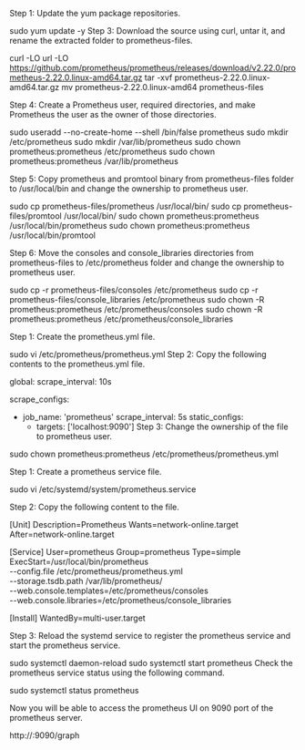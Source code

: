 Step 1: Update the yum package repositories.

sudo yum update -y
Step 3: Download the source using curl, untar it, and rename the extracted folder to prometheus-files.

curl -LO url -LO https://github.com/prometheus/prometheus/releases/download/v2.22.0/prometheus-2.22.0.linux-amd64.tar.gz
tar -xvf prometheus-2.22.0.linux-amd64.tar.gz
mv prometheus-2.22.0.linux-amd64 prometheus-files

Step 4: Create a Prometheus user, required directories, and make Prometheus the user as the owner of those directories.

sudo useradd --no-create-home --shell /bin/false prometheus
sudo mkdir /etc/prometheus
sudo mkdir /var/lib/prometheus
sudo chown prometheus:prometheus /etc/prometheus
sudo chown prometheus:prometheus /var/lib/prometheus


Step 5: Copy prometheus and promtool binary from prometheus-files folder to /usr/local/bin and change the ownership to prometheus user.

sudo cp prometheus-files/prometheus /usr/local/bin/
sudo cp prometheus-files/promtool /usr/local/bin/
sudo chown prometheus:prometheus /usr/local/bin/prometheus
sudo chown prometheus:prometheus /usr/local/bin/promtool

Step 6: Move the consoles and console_libraries directories from prometheus-files to /etc/prometheus folder and change the ownership to prometheus user.

sudo cp -r prometheus-files/consoles /etc/prometheus
sudo cp -r prometheus-files/console_libraries /etc/prometheus
sudo chown -R prometheus:prometheus /etc/prometheus/consoles
sudo chown -R prometheus:prometheus /etc/prometheus/console_libraries

Step 1: Create the prometheus.yml file.

sudo vi /etc/prometheus/prometheus.yml
Step 2: Copy the following contents to the prometheus.yml file.

global:
  scrape_interval: 10s

scrape_configs:
  - job_name: 'prometheus'
    scrape_interval: 5s
    static_configs:
      - targets: ['localhost:9090']
Step 3: Change the ownership of the file to prometheus user.

sudo chown prometheus:prometheus /etc/prometheus/prometheus.yml

Step 1: Create a prometheus service file.

sudo vi /etc/systemd/system/prometheus.service

Step 2: Copy the following content to the file.

[Unit]
Description=Prometheus
Wants=network-online.target
After=network-online.target

[Service]
User=prometheus
Group=prometheus
Type=simple
ExecStart=/usr/local/bin/prometheus \
    --config.file /etc/prometheus/prometheus.yml \
    --storage.tsdb.path /var/lib/prometheus/ \
    --web.console.templates=/etc/prometheus/consoles \
    --web.console.libraries=/etc/prometheus/console_libraries

[Install]
WantedBy=multi-user.target

Step 3: Reload the systemd service to register the prometheus service and start the prometheus service.

sudo systemctl daemon-reload
sudo systemctl start prometheus
Check the prometheus service status using the following command.

sudo systemctl status prometheus

Now you will be able to access the prometheus UI on 9090 port of the prometheus server.

http://<prometheus-ip>:9090/graph
